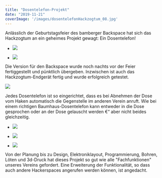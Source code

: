 ```yaml
---
title: "Dosentelefon-Projekt"
date: "2019-11-21"
coverImage: '/images/dosentelefonHackzogtum_08.jpg'
---
```


Anlässlich der Geburtstagsfeier des bamberger Backspace hat sich das Hackzogtum an ein geheimes Projekt gewagt: Ein Dosentelefon!

- ![](/images/dosentelefonHackzogtum_08.jpg)
    
- ![](/images/dosentelefonHackzogtum_01-768x1024.jpg)
    

Die Version für den Backspace wurde noch nachts vor der Feier fertiggestellt und pünktlich übergeben. Inzwischen ist auch das Hackzogtum-Endgerät fertig und wurde erfolgreich getestet.

![](/images/dosentelefonHackzogtum_04.jpg)

Jedes Dosentelefon ist so eingerichtet, dass es bei Abnehmen der Dose vom Haken automatisch die Gegenstelle im anderen Verein anruft. Wie bei einem richtigen Baumhaus-Dosentelefon kann entweder in die Dose gesprochen oder an der Dose gelauscht werden €“ aber nicht beides gleichzeitig.

- ![](/images/dosentelefonHackzogtum_05.png)
    
- ![](/images/dosentelefonHackzogtum_07-1024x931.jpg)
    
- ![](/images/dosentelefonHackzogtum_06-1024x575.jpg)
    

Von der Planung bis zu Design, Elektroniklayout, Programmierung, Bohren, Löten und 3d-Druck hat dieses Projekt so gut wie alle "Fachfunktionen" unseres Vereins gefordert. Eine Erweiterung der Funktionalität, so dass auch andere Hackerspaces angerufen werden können, ist angedacht.
